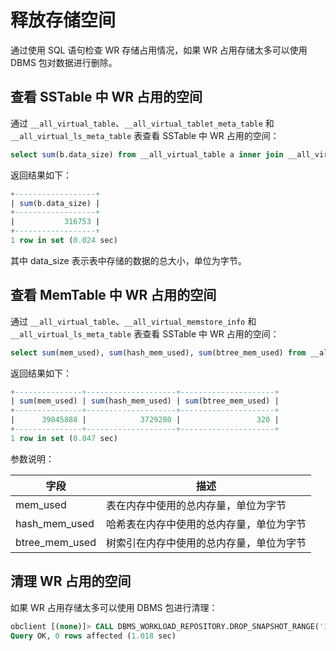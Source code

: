 # 释放存储空间

通过使用 SQL 语句检查 WR 存储占用情况，如果 WR 占用存储太多可以使用 DBMS 包对数据进行删除。

## 查看 SSTable 中 WR 占用的空间

通过 `__all_virtual_table`、`__all_virtual_tablet_meta_table` 和 `__all_virtual_ls_meta_table` 表查看 SSTable 中 WR 占用的空间：

```sql
select sum(b.data_size) from __all_virtual_table a inner join __all_virtual_tablet_meta_table b on a.tenant_id=b.tenant_id and a.tablet_id=b.tablet_id left join __all_virtual_ls_meta_table c on b.tenant_id=c.tenant_id and b.ls_id = c.ls_id and b.svr_ip=c.svr_ip and b.svr_port = c.svr_port where a.table_name like "__wr_%" and a.tablet_id != 0;
```

返回结果如下：

```sql
+------------------+
| sum(b.data_size) |
+------------------+
|           316753 |
+------------------+
1 row in set (0.024 sec)
```

其中 data_size 表示表中存储的数据的总大小，单位为字节。

## 查看 MemTable 中 WR 占用的空间

通过 `__all_virtual_table`、`__all_virtual_memstore_info` 和 `__all_virtual_ls_meta_table` 表查看 SSTable 中 WR 占用的空间：

```sql
select sum(mem_used), sum(hash_mem_used), sum(btree_mem_used) from __all_virtual_table a inner join __all_virtual_memstore_info b on a.tenant_id=b.tenant_id and a.tablet_id=b.tablet_id left join __all_virtual_ls_meta_table c on b.tenant_id=c.tenant_id and b.ls_id = c.ls_id and b.svr_ip=c.svr_ip and b.svr_port = c.svr_port where a.table_name like "__wr%" and a.tablet_id != 0;
```

返回结果如下：

```sql
+---------------+--------------------+---------------------+
| sum(mem_used) | sum(hash_mem_used) | sum(btree_mem_used) |
+---------------+--------------------+---------------------+
|      39845888 |            3729280 |                 320 |
+---------------+--------------------+---------------------+
1 row in set (0.047 sec)
```

参数说明：

| 字段 | 描述 |
|------|-----|
| mem_used | 表在内存中使用的总内存量，单位为字节 |
| hash_mem_used | 哈希表在内存中使用的总内存量，单位为字节|
| btree_mem_used | 树索引在内存中使用的总内存量，单位为字节 |

## 清理 WR 占用的空间

如果 WR 占用存储太多可以使用 DBMS 包进行清理：

```sql
obclient [(none)]> CALL DBMS_WORKLOAD_REPOSITORY.DROP_SNAPSHOT_RANGE('123','456');
Query OK, 0 rows affected (1.018 sec)
```

